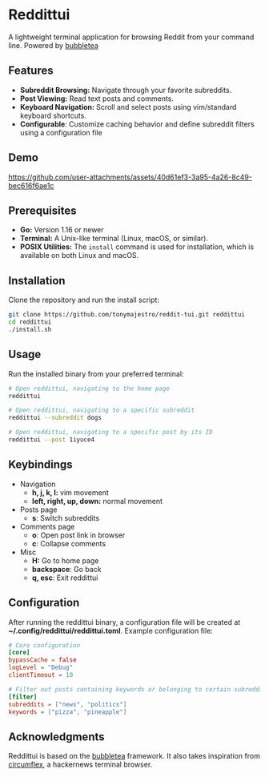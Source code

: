 # Reddittui
A lightweight terminal application for browsing Reddit from your command line. Powered by [bubbletea](https://github.com/charmbracelet/bubbletea)

## Features
- **Subreddit Browsing:** Navigate through your favorite subreddits.
- **Post Viewing:** Read text posts and comments.
- **Keyboard Navigation:** Scroll and select posts using vim/standard keyboard shortcuts.
- **Configurable**: Customize caching behavior and define subreddit filters using a configuration file

## Demo
https://github.com/user-attachments/assets/40d61ef3-3a95-4a26-8c49-bec616f6ae1c

## Prerequisites

- **Go:** Version 1.16 or newer
- **Terminal:** A Unix-like terminal (Linux, macOS, or similar).
- **POSIX Utilities:** The `install` command is used for installation, which is available on both Linux and macOS.

## Installation
Clone the repository and run the install script: 

```bash
git clone https://github.com/tonymajestro/reddit-tui.git reddittui
cd reddittui
./install.sh
```

## Usage
Run the installed binary from your preferred terminal:

```bash
# Open reddittui, navigating to the home page
reddittui

# Open reddittui, navigating to a specific subreddit
reddittui --subreddit dogs

# Open reddittui, navigating to a specific post by its ID
reddittui --post 1iyuce4
```

## Keybindings
- Navigation
  - **h, j, k, l:** vim movement
  - **left, right, up, down:** normal movement
- Posts page
  - **s**: Switch subreddits
- Comments page
  - **o**: Open post link in browser
  - **c**: Collapse comments
- Misc
  - **H:** Go to home page
  - **backspace**: Go back
  - **q, esc**: Exit reddittui

## Configuration
After running the reddittui binary, a configuration file will be created at **~/.config/reddittui/reddittui.toml**. Example configuration file:

```toml
# Core configuration
[core]
bypassCache = false
logLevel = "Debug"
clientTimeout = 10

# Filter out posts containing keywords or belonging to certain subreddits
[filter]
subreddits = ["news", "politics"]
keywords = ["pizza", "pineapple"]
```

## Acknowledgments
Reddittui is based on the [bubbletea](https://github.com/charmbracelet/bubbletea) framework. It also takes inspiration from [circumflex](https://github.com/bensadeh/circumflex), a hackernews terminal browser.
